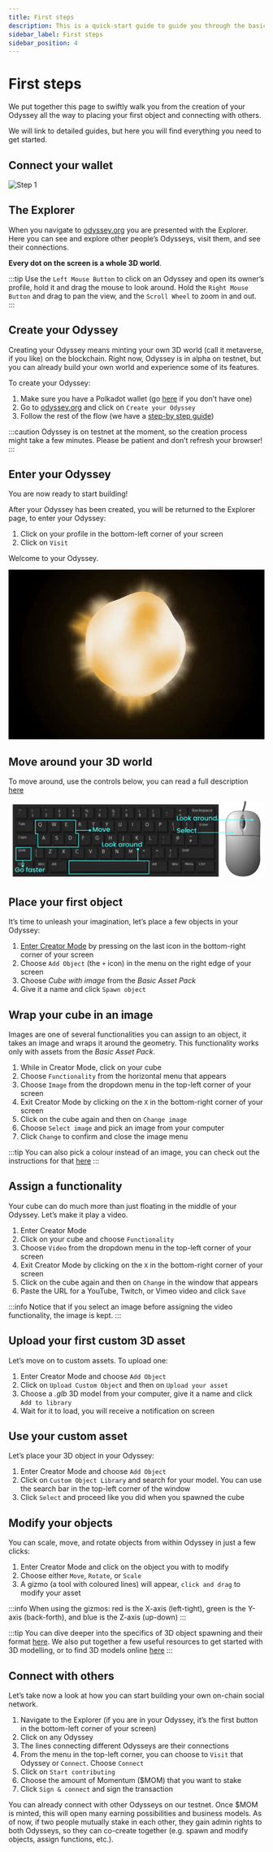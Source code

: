 ```yaml
---
title: First steps
description: This is a quick-start guide to guide you through the basics of building your Odyssey.
sidebar_label: First steps
sidebar_position: 4
---
```


# First steps

We put together this page to swiftly walk you from the creation of your Odyssey all the way to placing your first object and connecting with others. 

We will link to detailed guides, but here you will find everything you need to get started.

## Connect your wallet



![Step 1](https://momentum-xyz.github.io/docs/create-your-odyssey/get-a-wallet/)

## The Explorer

When you navigate to [odyssey.org](https://odyssey.org) you are presented with the Explorer. Here you can see and explore other people’s Odysseys, visit them, and see their connections.

**Every dot on the screen is a whole 3D world**.

:::tip
Use the `Left Mouse Button` to click on an Odyssey and open its owner’s profile, hold it and drag the mouse to look around. Hold the `Right Mouse Button` and drag to pan the view, and the `Scroll Wheel` to zoom in and out.
::: 

## Create your Odyssey

Creating your Odyssey means minting your own 3D world (call it metaverse, if you like) on the blockchain. Right now, Odyssey is in alpha on testnet, but you can already build your own world and experience some of its features.

To create your Odyssey:

1. Make sure you have a Polkadot wallet (go [here](get-a-wallet) if you don’t have one)
2. Go to [odyssey.org](https://odyssey.org) and click on `Create your Odyssey`
3. Follow the rest of the flow (we have a [step-by step guide](the-birth-process))

:::caution
Odyssey is on testnet at the moment, so the creation process might take a few minutes. Please be patient and don’t refresh your browser!
:::

## Enter your Odyssey

You are now ready to start building!

After your Odyssey has been created, you will be returned to the Explorer page, to enter your Odyssey:

1. Click on your profile in the bottom-left corner of your screen
2. Click on `Visit`

Welcome to your Odyssey.

![Odyssey birth animation](img/birth-animation-gif.gif)

## Move around your 3D world

To move around, use the controls below, you can read a full description [here](controls.md)

![Odyssey keyboard and mouse controls](img/controls.png)

## Place your first object

It’s time to unleash your imagination, let’s place a few objects in your Odyssey:

1. [Enter Creator Mode](/explore-the-features/odyssey-creator/enter-creator-mode.md) by pressing on the last icon in the bottom-right corner of your screen
2. Choose `Add Object` (the `+` icon) in the menu on the right edge of your screen
3. Choose *Cube with image* from the *Basic Asset Pack*
4. Give it a name and click `Spawn object`

## Wrap your cube in an image

Images are one of several functionalities you can assign to an object, it takes an image and wraps it around the geometry. This functionality works only with assets from the *Basic Asset Pack*.

1. While in Creator Mode, click on your cube
2. Choose `Functionality` from the horizontal menu that appears
3. Choose `Image` from the dropdown menu in the top-left corner of your screen
4. Exit Creator Mode by clicking on the `X` in the bottom-right corner of your screen
5. Click on the cube again and then on `Change image`
6. Choose `Select image` and pick an image from your computer
7. Click `Change` to confirm and close the image menu

:::tip
You can also pick a colour instead of an image, you can check out the instructions for that [here](/explore-the-features/odyssey-creator/spawning-assets.mdx#changing-the-colour-of-basic-objects)
:::

## Assign a functionality

Your cube can do much more than just floating in the middle of your Odyssey. Let’s make it play a video.

1. Enter Creator Mode
2. Click on your cube and choose `Functionality`
3. Choose `Video` from the dropdown menu in the top-left corner of your screen
4. Exit Creator Mode by clicking on the `X` in the bottom-right corner of your screen
5. Click on the cube again and then on `Change` in the window that appears
6. Paste the URL for a YouTube, Twitch, or Vimeo video and click `Save`

:::info
Notice that if you select an image before assigning the video functionality, the image is kept.
:::

## Upload your first custom 3D asset

Let’s move on to custom assets. To upload one:

1. Enter Creator Mode and choose `Add Object`
2. Click on `Upload Custom Object` and then on `Upload your asset`
3. Choose a *.glb* 3D model from your computer, give it a name and click `Add to library`
4. Wait for it to load, you will receive a notification on screen

## Use your custom asset

Let’s place your 3D object in your Odyssey:

1. Enter Creator Mode and choose `Add Object`
2. Click on `Custom Object Library` and search for your model. You can use the search bar in the top-left corner of the window
3. Click `Select` and proceed like you did when you spawned the cube

## Modify your objects

You can scale, move, and rotate objects from within Odyssey in just a few clicks:

1. Enter Creator Mode and click on the object you with to modify
2. Choose either `Move`, `Rotate`, or `Scale`
3. A gizmo (a tool with coloured lines) will appear, `click and drag` to modify your asset

:::info
When using the gizmos: red is the X-axis (left-tight), green is the Y-axis (back-forth), and blue is the Z-axis (up-down) 
:::

:::tip
You can dive deeper into the specifics of 3D object spawning and their format [here](/explore-the-features/odyssey-creator/spawning-assets.mdx). We also put together a few useful resources to get started with 3D modelling, or to find 3D models online [here](https://discover.odyssey.org/blog/quick-guide-to-3d-assets-for-your-odyssey/)
:::

## Connect with others

Let’s take now a look at how you can start building your own on-chain social network.

1. Navigate to the Explorer (if you are in your Odyssey, it’s the first button in the bottom-left corner of your screen)
2. Click on any Odyssey
3. The lines connecting different Odysseys are their connections
4. From the menu in the top-left corner, you can choose to `Visit` that Odyssey or `Connect`. Choose `Connect`
5. Click on `Start contributing`
6. Choose the amount of Momentum ($MOM) that you want to stake
7. Click `Sign & connect` and sign the transaction

You can already connect with other Odysseys on our testnet. Once $MOM is minted, this will open many earning possibilities and business models. As of now, if two people mutually stake in each other, they gain admin rights to both Odysseys, so they can co-create together (e.g. spawn and modify objects, assign functions, etc.).